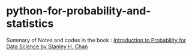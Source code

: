 # python-for-probability-and-statistics

Summary of Notes and codes in the book : [Introduction to Probability for Data Science by Stanley H. Chan](https://probability4datascience.com/) 
